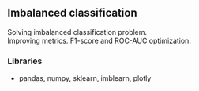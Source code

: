 ## Imbalanced classification  

  Solving imbalanced classification problem.  
  Improving metrics. F1-score and ROC-AUC optimization.
  
### Libraries  

  - pandas, numpy, sklearn, imblearn, plotly
